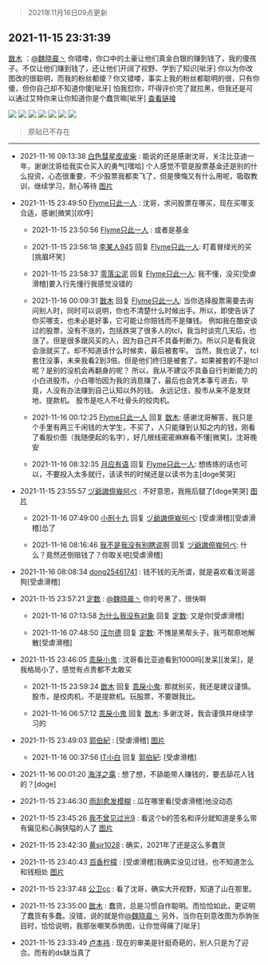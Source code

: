 > 2021年11月16日09点更新
<link rel="stylesheet" href="https://cdn.jsdelivr.net/gh/taotie6/sampleJSON@main/css/photo_show.css">
<meta name="referrer" content="no-referrer" />


 ## 2021-11-15 23:31:39 

 [㪚木](https://www.coolapk.com/feed/31499950?shareKey=NDM2MjVlODM2Y2M1NjE5Mjg0NjE~) ：<a class="feed-link-uname" href="/u/魏晓晨丶">@魏晓晨丶</a> 你错喽，你口中的土豪让他们真金白银的赚到钱了，我的傻孩子。不仅让他们赚到钱了，还让他们开阔了视野、学到了知识[呲牙]
你以为你改图改的很聪明，而我的粉丝都傻？你又错喽，事实上我的粉丝都聪明的很，只有你傻，但你自己却不知道你傻[呲牙]
怕我怼你，吓得评价完了就拉黑<!--break-->，但我还是可以通过艾特你来让你知道你是个蠢货嘛[呲牙]
<a class="feed-link-url" href="https://www.coolapk.com/feed/31342638?shareKey=NTdlZTgxNmY1ZDhkNjE5MjdiNGI~&amp;shareUid=1081091&amp;shareFrom=com.coolapk.market_11.4.5" title="https://www.coolapk.com/feed/31342638?shareKey=NTdlZTgxNmY1ZDhkNjE5MjdiNGI~&amp;shareUid=1081091&amp;shareFrom=com.coolapk.market_11.4.5" target="_blank" rel="nofollow">查看链接</a> 

<div class="album">
<img class="img-item" src="http://image.coolapk.com/feed/2021/1115/23/1081091_959db4c4_0296_6497@1080x859.png" />
<img class="img-item" src="http://image.coolapk.com/feed/2021/1115/23/1081091_41dc28bc_0296_6499@1080x1883.png" />
<img class="img-item" src="http://image.coolapk.com/feed/2021/1115/23/1081091_1ee34e61_0050_3924@1080x4651.png" />
<img class="img-item" src="http://image.coolapk.com/feed/2021/1115/23/1081091_c2bdb5b9_0296_6501@1080x1108.png" />
<img class="img-item" src="http://image.coolapk.com/feed/2021/1115/23/1081091_716e24cc_0296_6503@1080x2340.png" />
<img class="img-item" src="http://image.coolapk.com/feed/2021/1115/23/1081091_3a9b170b_0296_6504@1080x902.jpeg" />
<img class="img-item" src="http://image.coolapk.com/feed/2021/1115/23/1081091_4a2d4da1_0296_6506@660x1124.jpeg" />
</div>

> 原贴已不存在 

 ------- 

- 2021-11-16 09:13:38 [白色彗星皮皮柴](uid=1997967) : 能说的还是感谢沈哥，关注比亚迪一年，谢谢沈哥给我实仓买入的勇气[嘿哈]
个人感觉不管是股票基金还是别的什么投资，心态很重要，不少股票我都卖飞了，但是懊悔又有什么用呢，吸取教训，继续学习，耐心等待 [图片](http://image.coolapk.com/feed/2021/1116/09/1997967_547f9d59_5217_1114@1176x2400.jpeg)

- 2021-11-15 23:49:50 [Flyme只此一人](uid=1894693) : 沈哥，求问股票在哪买，现在买哪支合适，感谢[微笑][欢呼] 

    - 2021-11-15 23:50:56 [Flyme只此一人](uid=1894693) : 或者是基金 

    - 2021-11-15 23:56:18 [李某人945](uid=3025317) 回复 [Flyme只此一人](uid=1894693): 盯着冒绿光的买[挑眉坏笑] 

    - 2021-11-15 23:58:37 [零落尘泥](uid=3648294) 回复 [Flyme只此一人](uid=1894693): 我不懂，没买[受虐滑稽]要入行先懂行我感觉没错的 

    - 2021-11-16 00:09:31 [㪚木](uid=1081091) 回复 [Flyme只此一人](uid=1894693): 当你选择股票需要去询问别人时，同时可以说明，你也不清楚什么时候出手。所以，即使告诉了你买哪支，也未必是好事，它可能让你赔钱而不是赚钱。
例如我在酷安谈过的股票，没有不涨的，包括跌哭了很多人的tcl，我当时谈完几天后，也涨了。但是很多跟风买的人，因为自己并不具备判断力<!--break-->。所以只是看我说会涨就买了。却不知道该什么时候卖，最后被套牢。
当然，我也说了，tcl套住没事，未来我看2到3倍。但是他们终归是被套了。如果被套的不是tcl呢？是别的没机会再翻身的呢？
所以，我从不建议不具备自行判断能力的小白进股市。小白哪怕因为我的消息赚了，最后也会凭本事亏进去，毕竟，人没有办法赚到自己认知以外的钱。
永远记住，股市从来不是发财地、提款机。
股市是吃人不吐骨头的绞肉机。 

    - 2021-11-16 00:12:25 [Flyme只此一人](uid=1894693) 回复 [㪚木](uid=1081091): 感谢沈哥解答，我只是个手里有两三千闲钱的大学生，不买了，人只能赚到认知之内的钱，刚看了看股价图（我随便起的名字），好几根线密密麻麻看不懂[微笑]，沈哥晚安 

    - 2021-11-16 08:32:35 [月应有语](uid=1457481) 回复 [Flyme只此一人](uid=1894693): 想练练的话也可以，不要投入太多就行，该读书的时候还是以读书为主[doge笑哭] 

- 2021-11-15 23:55:57 [ヅ爺謸倷峩何ぺ](uid=11968954) : 不好意思，我拖后腿了[doge笑哭] [图片](http://image.coolapk.com/feed/2021/1115/23/11968954_8a35c03a_1756_4752@2160x2400.png)

    - 2021-11-16 07:49:00 [小刑十九](uid=3029225) 回复 [ヅ爺謸倷峩何ぺ](uid=11968954): [受虐滑稽][受虐滑稽]怂了 

    - 2021-11-16 08:16:46 [我不是我没有别瞎说啊](uid=2231912) 回复 [ヅ爺謸倷峩何ぺ](uid=11968954): 什么？竟然还倒赔钱了？你取关吧[受虐滑稽] 

- 2021-11-16 08:08:34 [dong25461741](uid=1268657) : 钱不钱的无所谓，就是喜欢看沈哥遛狗[受虐滑稽] 

- 2021-11-15 23:57:21 [定数](uid=5774495) : <a class="feed-link-uname" href="/u/魏晓晨丶">@魏晓晨丶</a>  你的号黑了，很快啊 

    - 2021-11-16 07:13:58 [为什么我没有对象](uid=2236988) 回复 [定数](uid=5774495): 又是你[受虐滑稽] 

    - 2021-11-16 07:48:50 [汪尔德](uid=1595236) 回复 [定数](uid=5774495): 不愧是黑帮头子，我丐帮原地解散[受虐滑稽] 

- 2021-11-15 23:46:05 [乖戾小鬼](uid=3038000) : 沈哥看比亚迪看到1000吗[发呆][发呆]，是我格局小了，感觉有点贵都不太敢买 

    - 2021-11-15 23:59:24 [㪚木](uid=1081091) 回复 [乖戾小鬼](uid=3038000): 那就别买，我还是建议谨慎。股市，是绞肉机，不是提款机。玩股票，不要跟我比。 

    - 2021-11-16 06:57:12 [乖戾小鬼](uid=3038000) 回复 [㪚木](uid=1081091): 多谢沈哥，我会谨慎并继续学习的 

- 2021-11-15 23:49:03 [郭伯紀](uid=2859803) : [受虐滑稽] [图片](http://image.coolapk.com/feed/2021/1115/23/2859803_8fb19175_1342_3016@1080x2280.jpeg)

    - 2021-11-16 00:37:56 [IT小白](uid=1002886) 回复 [郭伯紀](uid=2859803): [受虐滑稽] 

- 2021-11-16 00:01:20 [海洋之露](uid=1111949) : 想了想，不舔能带人赚钱的，要去舔花人钱的？[doge] 

- 2021-11-15 23:46:30 [雨刮愈发模糊](uid=994676) : 瓜在哪里看[受虐滑稽]他没动态 

- 2021-11-15 23:45:26 [我不曾见过光9](uid=1784401) : 看这个b的签名和评分就知道是多么带有偏见和心胸狭隘的人了 [图片](http://image.coolapk.com/feed/2021/1115/23/1784401_da73b2f0_1126_2049@1080x2280.jpeg)

- 2021-11-15 23:42:30 [黄sir1028](uid=905870) : 确实，2021年了还是这么多蠢货 

- 2021-11-15 23:40:43 [百香柠檬](uid=2068085) : [受虐滑稽]我确实没见过钱，也不知道怎么和钱相处 [图片](http://image.coolapk.com/feed/2021/1115/23/2068085_b973dcf9_0842_9326@596x307.jpeg)

- 2021-11-15 23:37:48 [公卫cc](uid=2467712) : 看了沈哥，确实大开视野，知道了山在那里。 

- 2021-11-15 23:35:00 [㪚木](uid=1081091) : 蠢货，总是习惯自作聪明。而恰恰如此，更证明了蠢货有多蠢。没错，说的就是你<a class="feed-link-uname" href="/u/魏晓晨丶">@魏晓晨丶</a>
另外，当你在刻意改图为忝豿张目时，恰恰说明，我那张嘲笑忝豿图，让你觉得痛了[呲牙] 

- 2021-11-15 23:33:49 [卢本祎](uid=2851774) : 现在的审美是针挺奇葩的，别人只是为了迎合。而有的ds缺当真了 

